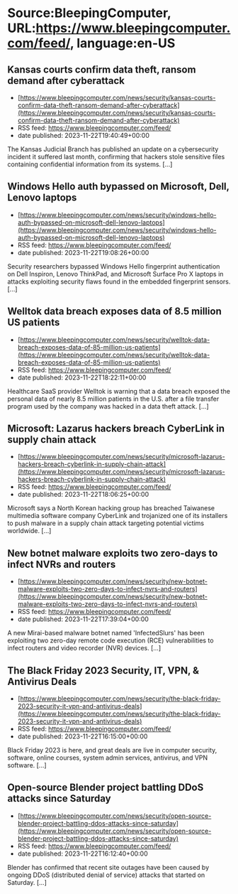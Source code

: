 # Source:BleepingComputer, URL:https://www.bleepingcomputer.com/feed/, language:en-US

## Kansas courts confirm data theft, ransom demand after cyberattack
 - [https://www.bleepingcomputer.com/news/security/kansas-courts-confirm-data-theft-ransom-demand-after-cyberattack](https://www.bleepingcomputer.com/news/security/kansas-courts-confirm-data-theft-ransom-demand-after-cyberattack)
 - RSS feed: https://www.bleepingcomputer.com/feed/
 - date published: 2023-11-22T19:40:49+00:00

The Kansas Judicial Branch has published an update on a cybersecurity incident it suffered last month, confirming that hackers stole sensitive files containing confidential information from its systems. [...]

## Windows Hello auth bypassed on Microsoft, Dell, Lenovo laptops
 - [https://www.bleepingcomputer.com/news/security/windows-hello-auth-bypassed-on-microsoft-dell-lenovo-laptops](https://www.bleepingcomputer.com/news/security/windows-hello-auth-bypassed-on-microsoft-dell-lenovo-laptops)
 - RSS feed: https://www.bleepingcomputer.com/feed/
 - date published: 2023-11-22T19:08:26+00:00

Security researchers bypassed Windows Hello fingerprint authentication on Dell Inspiron, Lenovo ThinkPad, and Microsoft Surface Pro X laptops in attacks exploiting security flaws found in the embedded fingerprint sensors. [...]

## Welltok data breach exposes data of 8.5 million US patients
 - [https://www.bleepingcomputer.com/news/security/welltok-data-breach-exposes-data-of-85-million-us-patients](https://www.bleepingcomputer.com/news/security/welltok-data-breach-exposes-data-of-85-million-us-patients)
 - RSS feed: https://www.bleepingcomputer.com/feed/
 - date published: 2023-11-22T18:22:11+00:00

Healthcare SaaS provider Welltok is warning that a data breach exposed the personal data of nearly 8.5 million patients in the U.S. after a file transfer program used by the company was hacked in a data theft attack. [...]

## Microsoft: Lazarus hackers breach CyberLink in supply chain attack
 - [https://www.bleepingcomputer.com/news/security/microsoft-lazarus-hackers-breach-cyberlink-in-supply-chain-attack](https://www.bleepingcomputer.com/news/security/microsoft-lazarus-hackers-breach-cyberlink-in-supply-chain-attack)
 - RSS feed: https://www.bleepingcomputer.com/feed/
 - date published: 2023-11-22T18:06:25+00:00

Microsoft says a North Korean hacking group has breached Taiwanese multimedia software company CyberLink and trojanized one of its installers to push malware in a supply chain attack targeting potential victims worldwide. [...]

## New botnet malware exploits two zero-days to infect NVRs and routers
 - [https://www.bleepingcomputer.com/news/security/new-botnet-malware-exploits-two-zero-days-to-infect-nvrs-and-routers](https://www.bleepingcomputer.com/news/security/new-botnet-malware-exploits-two-zero-days-to-infect-nvrs-and-routers)
 - RSS feed: https://www.bleepingcomputer.com/feed/
 - date published: 2023-11-22T17:39:04+00:00

A new Mirai-based malware botnet named 'InfectedSlurs' has been exploiting two zero-day remote code execution (RCE) vulnerabilities to infect routers and video recorder (NVR) devices. [...]

## The Black Friday 2023 Security, IT, VPN, & Antivirus Deals
 - [https://www.bleepingcomputer.com/news/security/the-black-friday-2023-security-it-vpn-and-antivirus-deals](https://www.bleepingcomputer.com/news/security/the-black-friday-2023-security-it-vpn-and-antivirus-deals)
 - RSS feed: https://www.bleepingcomputer.com/feed/
 - date published: 2023-11-22T16:15:00+00:00

Black Friday 2023 is here, and great deals are live in computer security, software, online courses, system admin services, antivirus, and VPN software. [...]

## Open-source Blender project battling DDoS attacks since Saturday
 - [https://www.bleepingcomputer.com/news/security/open-source-blender-project-battling-ddos-attacks-since-saturday](https://www.bleepingcomputer.com/news/security/open-source-blender-project-battling-ddos-attacks-since-saturday)
 - RSS feed: https://www.bleepingcomputer.com/feed/
 - date published: 2023-11-22T16:12:40+00:00

Blender has confirmed that recent site outages have been caused by ongoing DDoS (distributed denial of service) attacks that started on Saturday. [...]

